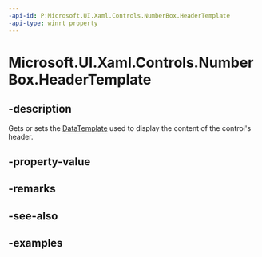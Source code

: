 ```yaml
---
-api-id: P:Microsoft.UI.Xaml.Controls.NumberBox.HeaderTemplate
-api-type: winrt property
---
```


# Microsoft.UI.Xaml.Controls.NumberBox.HeaderTemplate

<!--
public Windows.UI.Xaml.DataTemplate HeaderTemplate { get; set; }
-->

## -description

Gets or sets the [DataTemplate](../windows.ui.xaml/datatemplate.md) used to display the content of the control's header.

## -property-value

## -remarks

## -see-also

## -examples

